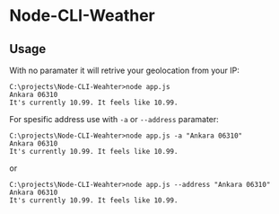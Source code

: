# Node-CLI-Weather
## Usage
With no paramater it will retrive your geolocation from your IP:
```
C:\projects\Node-CLI-Weahter>node app.js
Ankara 06310
It's currently 10.99. It feels like 10.99.
```
For spesific address use with `-a` or `--address` paramater:
```
C:\projects\Node-CLI-Weahter>node app.js -a "Ankara 06310"
Ankara 06310
It's currently 10.99. It feels like 10.99.
```
or
```
C:\projects\Node-CLI-Weahter>node app.js --address "Ankara 06310"
Ankara 06310
It's currently 10.99. It feels like 10.99.
```
